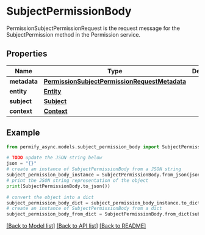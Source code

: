 # SubjectPermissionBody

PermissionSubjectPermissionRequest is the request message for the SubjectPermission method in the Permission service.

## Properties

Name | Type | Description | Notes
------------ | ------------- | ------------- | -------------
**metadata** | [**PermissionSubjectPermissionRequestMetadata**](PermissionSubjectPermissionRequestMetadata.md) |  | [optional] 
**entity** | [**Entity**](Entity.md) |  | [optional] 
**subject** | [**Subject**](Subject.md) |  | [optional] 
**context** | [**Context**](Context.md) |  | [optional] 

## Example

```python
from permify_async.models.subject_permission_body import SubjectPermissionBody

# TODO update the JSON string below
json = "{}"
# create an instance of SubjectPermissionBody from a JSON string
subject_permission_body_instance = SubjectPermissionBody.from_json(json)
# print the JSON string representation of the object
print(SubjectPermissionBody.to_json())

# convert the object into a dict
subject_permission_body_dict = subject_permission_body_instance.to_dict()
# create an instance of SubjectPermissionBody from a dict
subject_permission_body_from_dict = SubjectPermissionBody.from_dict(subject_permission_body_dict)
```
[[Back to Model list]](../README.md#documentation-for-models) [[Back to API list]](../README.md#documentation-for-api-endpoints) [[Back to README]](../README.md)


